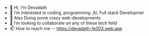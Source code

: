 - 👋 Hi, I’m Devadath
- 👀 I’m interested in coding, programming ,AI, Full stack Developmer
- 🤖 Also Doing some crazy web-developments 
- 💞️ I’m looking to collaborate on any of these tech feild
- 📫 How to reach me -- https://devadath-fe003.web.app
<!---
Drluttapi/Drluttapi is a ✨ special ✨ repository because its `README.md` (this file) appears on your GitHub profile.
You can click the Preview link to take a look at your changes.
--->

